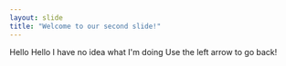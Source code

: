 ```yaml
---
layout: slide
title: "Welcome to our second slide!"
---
```

Hello Hello I have no idea what I'm doing
Use the left arrow to go back!
